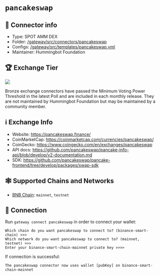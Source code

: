 # `pancakeswap`

## 📁 Connector info

* Type: SPOT AMM DEX
* Folder: [/gateway/src/connectors/pancakeswap](https://github.com/hummingbot/gateway/tree/main/src/connectors/pancakeswap)
* Configs: [/gateway/src/templates/pancakeswap.yml](https://github.com/hummingbot/gateway/tree/main/src/templates/pancakeswap.yml)
* Maintainer: Hummingbot Foundation

## 🏆 Exchange Tier

![](https://img.shields.io/static/v1?label=Hummingbot&message=BRONZE&color=green)

Bronze exchange connectors have passed the Minimum Voting Power Threshold in the latest Poll and are included in each monthly release. They are not maintained by Hummingbot Foundation but may be maintained by a community member.

## ℹ️ Exchange Info

* Website: https://pancakeswap.finance/
* CoinMarketCap: https://coinmarketcap.com/currencies/pancakeswap/
* CoinGecko: https://www.coingecko.com/en/exchanges/pancakeswap
* API docs: https://github.com/pancakeswap/pancake-info-api/blob/develop/v2-documentation.md
* SDK: https://github.com/pancakeswap/pancake-frontend/tree/develop/packages/swap-sdk

## 🕸️ Supported Chains and Networks

* [BNB Chain](/chains/bnb-chain): `mainnet`, `testnet`

## 🔑 Connection

Run `gateway connect pancakeswap` in order to connect your wallet:

```
Which chain do you want pancakeswap to connect to? (binance-smart-chain) >>>
Which network do you want pancakeswap to connect to? (mainnet, testnet) >>>
Enter your binance-smart-chain-mainnet private key >>>>
```

If connection is successful:
```
The pancakeswap connector now uses wallet [pubKey] on binance-smart-chain-mainnet
```
